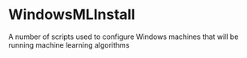 # WindowsMLInstall
A number of scripts used to configure Windows machines that will be running machine learning algorithms
